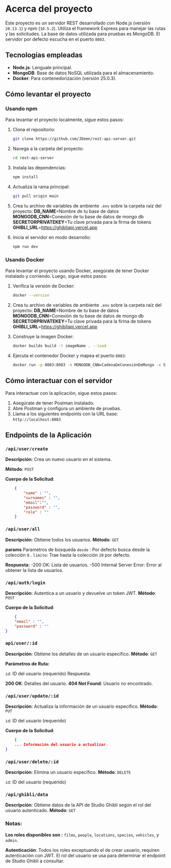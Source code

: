 # Acerca del proyecto

Este proyecto es un servidor REST desarrollado con Node.js (versión `20.13.1`) y npm (`10.5.2`). Utiliza el framework Express para manejar las rutas y las solicitudes. La base de datos utilizada para pruebas es MongoDB. El servidor por defecto escucha en el puerto `8083`.

## Tecnologías empleadas

- **Node.js**: Lenguale principal.
- **MongoDB**: Base de datos NoSQL utilizada para el almacenamiento.
- **Docker**: Para contenedorización (versión 25.0.3).

## Cómo levantar el proyecto

### Usando npm

Para levantar el proyecto localmente, sigue estos pasos:

1. Clona el repositorio:
    ```sh
    git clone https://github.com/JDemn/rest-api-server.git
    ```

2. Navega a la carpeta del proyecto:
    ```sh
    cd rest-api-server
    ```

3. Instala las dependencias:
    ```sh
    npm install
    ```

4. Actualiza la rama principal:
    ```sh
    git pull origin main
    ```
5. Crea tu archivo de variables de ambiente `.env` sobre la carpeta raíz del proyecto:
    **DB_NAME**=Nombre de tu base de datos
    **MONGODB_CNN**=Conexión de tu base de datos de mongo db
    **SECRETORPRIVATEKEY**=Tu clave privada para la firma de tokens
    **GHIBLI_URL**=https://ghibliapi.vercel.app

6. Inicia el servidor en modo desarrollo:
    ```sh
    npm run dev
    ```

### Usando Docker

Para levantar el proyecto usando Docker, asegúrate de tener Docker instalado y corriendo. Luego, sigue estos pasos:

1. Verifica la versión de Docker:
    ```sh
    docker --version
    ```
2. Crea tu archivo de variables de ambiente `.env` sobre la carpeta raíz del proyecto:
    **DB_NAME**=Nombre de tu base de datos
    **MONGODB_CNN**=Conexión de tu base de datos de mongo db
    **SECRETORPRIVATEKEY**=Tu clave privada para la firma de tokens
    **GHIBLI_URL**=https://ghibliapi.vercel.app

3. Construye la imagen Docker:
    ```sh
    docker buildx build -t imageName . --load
    ```

4. Ejecuta el contenedor Docker y mapea el puerto `8083`:
    ```sh
    docker run -p 8083:8083 -e MONGODB_CNN=CadenaDeConexiónDeMongo -e SECRETORPRIVATEKEY=PrivateKeYVariable nombreDeLaImagen
    ```

## Cómo interactuar con el servidor

Para interactuar con la aplicación, sigue estos pasos:

1. Asegúrate de tener Postman instalado.
2. Abre Postman y configura un ambiente de pruebas.
3. Llama a los siguientes endpoints con la URL base: `http://localhost:8083`

## Endpoints de la Aplicación

### `/api/user/create`

**Descripción**: Crea un nuevo usuario en el sistema.

**Método**: `POST`

**Cuerpo de la Solicitud**:

```json
    {
        "name" : "",
        "surnames" : "",
        "email":"",
        "password" : "",
        "role" : ""
    }
```
### `/api/user/all`
**Descripción**: Obtiene todos los usuarios.
**Método**: `GET`

**params** Parametros de búsqueda
`desde` : Por defecto busca desde la colección `0` .
`limite`: Trae hasta la colección `20` por defecto.

**Respuesta:**
-200 OK: Lista de usuarios.
-500 Internal Server Error: Error al obtener la lista de usuarios.

### `/api/auth/login`

**Descripción**: Autentica a un usuario y devuelve un token JWT.
**Método**: `POST`

**Cuerpo de la Solicitud**:

```json
    {
    "email" : "",
    "password" : ""
}
```

### `api/user/:id`
**Descripción**: Obtiene los detalles de un usuario específico.
**Método**: `GET`

**Parámetros de Ruta:**

`id`: ID del usuario (requerido)
Respuesta:

**200 OK**: Detalles del usuario.
**404 Not Found**: Usuario no encontrado.

### `/api/user/update/:id`

**Descripción**: Actualiza la información de un usuario específico.
**Método**: `PUT`

`id`: ID del usuario (requerido)

**Cuerpo de la Solicitud**:

```json
    {
    ... Información del usuario a actualizar
}
```

### `/api/user/delete/:id`

**Descripción**: Elimina un usuario específico.
**Método**: `DELETE`

`id`: ID del usuario (requerido)

### `/api/ghibli/data`
**Descripción**: Obtiene datos de la API de Studio Ghibli según el rol del usuario autenticado.
**Método**: `GET`


### Notas:

**Los roles disponibles son :** `films`, `people`, `locations`, `species`, `vehicles`, y `admin`.

**Autenticación**: Todos los roles exceptuando el de crear usuario, requiren autenticación con JWT. El rol del usuario se usa para determinar el endpoint de Studio Ghibli a consultar.